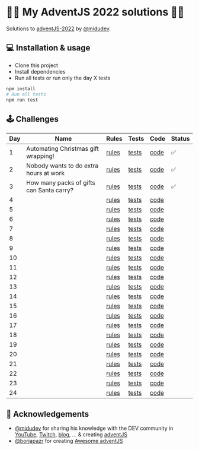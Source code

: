# 🎅🎄 My AdventJS 2022 solutions 🎄🎅

Solutions to [adventJS-2022](https://adventjs.dev/) by [@midudev](https://twitter.com/midudev).

## 💻️ Installation & usage

- Clone this project
- Install dependencies
- Run all tests or run only the day X tests

```bash
npm install
# Run all tests
npm run test
```

## 🕹️ Challenges

| Day | Name                                | Rules                                            | Tests                              | Code                         | Status |
| --- | ----------------------------------- | ------------------------------------------------ | ---------------------------------- | ---------------------------- | ------ |
| 1   | Automating Christmas gift wrapping! | [rules](https://adventjs.dev/challenges/2022/1)  | [tests](./src/day01/index.test.ts) | [code](./src/day01/index.ts) | ✅     |
| 2   |Nobody wants to do extra hours at work | [rules](https://adventjs.dev/challenges/2022/2)  | [tests](./src/day02/index.test.ts) | [code](./src/day02/index.ts) |  ✅    |
| 3   |How many packs of gifts can Santa carry?| [rules](https://adventjs.dev/challenges/2022/3)  | [tests](./src/day03/index.test.ts) | [code](./src/day03/index.ts) |  ✅    |
| 4   |                                     | [rules](https://adventjs.dev/challenges/2022/4)  | [tests](./src/day04/index.test.ts) | [code](./src/day04/index.ts) |        |
| 5   |                                     | [rules](https://adventjs.dev/challenges/2022/5)  | [tests](./src/day05/index.test.ts) | [code](./src/day05/index.ts) |        |
| 6   |                                     | [rules](https://adventjs.dev/challenges/2022/6)  | [tests](./src/day06/index.test.ts) | [code](./src/day06/index.ts) |        |
| 7   |                                     | [rules](https://adventjs.dev/challenges/2022/7)  | [tests](./src/day07/index.test.ts) | [code](./src/day07/index.ts) |        |
| 8   |                                     | [rules](https://adventjs.dev/challenges/2022/8)  | [tests](./src/day08/index.test.ts) | [code](./src/day08/index.ts) |        |
| 9   |                                     | [rules](https://adventjs.dev/challenges/2022/9)  | [tests](./src/day09/index.test.ts) | [code](./src/day09/index.ts) |        |
| 10  |                                     | [rules](https://adventjs.dev/challenges/2022/10) | [tests](./src/day09/index.test.ts) | [code](./src/day09/index.ts) |        |
| 11  |                                     | [rules](https://adventjs.dev/challenges/2022/11) | [tests](./src/day09/index.test.ts) | [code](./src/day09/index.ts) |        |
| 12  |                                     | [rules](https://adventjs.dev/challenges/2022/12) | [tests](./src/day09/index.test.ts) | [code](./src/day09/index.ts) |        |
| 13  |                                     | [rules](https://adventjs.dev/challenges/2022/13) | [tests](./src/day09/index.test.ts) | [code](./src/day09/index.ts) |        |
| 14  |                                     | [rules](https://adventjs.dev/challenges/2022/14) | [tests](./src/day09/index.test.ts) | [code](./src/day09/index.ts) |        |
| 15  |                                     | [rules](https://adventjs.dev/challenges/2022/15) | [tests](./src/day09/index.test.ts) | [code](./src/day09/index.ts) |        |
| 16  |                                     | [rules](https://adventjs.dev/challenges/2022/16) | [tests](./src/day09/index.test.ts) | [code](./src/day09/index.ts) |        |
| 17  |                                     | [rules](https://adventjs.dev/challenges/2022/17) | [tests](./src/day09/index.test.ts) | [code](./src/day09/index.ts) |        |
| 18  |                                     | [rules](https://adventjs.dev/challenges/2022/18) | [tests](./src/day09/index.test.ts) | [code](./src/day09/index.ts) |        |
| 19  |                                     | [rules](https://adventjs.dev/challenges/2022/19) | [tests](./src/day09/index.test.ts) | [code](./src/day09/index.ts) |        |
| 20  |                                     | [rules](https://adventjs.dev/challenges/2022/20) | [tests](./src/day09/index.test.ts) | [code](./src/day09/index.ts) |        |
| 21  |                                     | [rules](https://adventjs.dev/challenges/2022/21) | [tests](./src/day09/index.test.ts) | [code](./src/day09/index.ts) |        |
| 22  |                                     | [rules](https://adventjs.dev/challenges/2022/22) | [tests](./src/day09/index.test.ts) | [code](./src/day09/index.ts) |        |
| 23  |                                     | [rules](https://adventjs.dev/challenges/2022/23) | [tests](./src/day09/index.test.ts) | [code](./src/day09/index.ts) |        |
| 24  |                                     | [rules](https://adventjs.dev/challenges/2022/24) | [tests](./src/day09/index.test.ts) | [code](./src/day09/index.ts) |        |

## 💖 Acknowledgements

- [@midudev](https://twitter.com/midudev) for sharing his knowledge with the DEV community in [YouTube](https://midu.tube/), [Twitch](https://midu.live/), [blog](https://midu.dev/), ... & creating [adventJS](https://adventjs.dev/)
- [@borjapazr](https://twitter.com/borjapazr) for creating [Awesome adventJS](https://github.com/borjapazr/awesome-adventjs)
